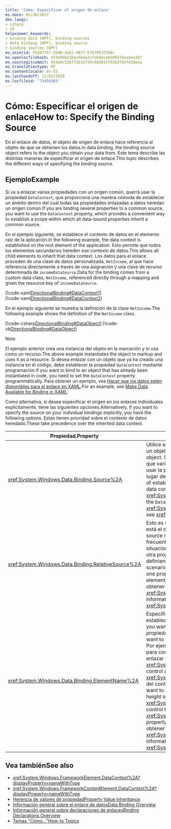 ```yaml
---
title: 'Cómo: Especificar el origen de enlace'
ms.date: 03/30/2017
dev_langs:
- csharp
- vb
helpviewer_keywords:
- binding data [WPF], binding sources
- data binding [WPF], binding source
- binding sources [WPF]
ms.assetid: 55d47757-2648-4a52-987f-b767953f168c
ms.openlocfilehash: 4fde66b22bac6b4a2cfeb4eceb50027daadee387
ms.sourcegitcommit: 944ddc52b7f2632f30c668815f92b378efd38eea
ms.translationtype: MT
ms.contentlocale: es-ES
ms.lasthandoff: 11/03/2019
ms.locfileid: "73454365"
---
```

# <a name="how-to-specify-the-binding-source"></a><span data-ttu-id="959d3-102">Cómo: Especificar el origen de enlace</span><span class="sxs-lookup"><span data-stu-id="959d3-102">How to: Specify the Binding Source</span></span>
<span data-ttu-id="959d3-103">En el enlace de datos, el objeto de origen de enlace hace referencia al objeto de que se obtienen los datos.</span><span class="sxs-lookup"><span data-stu-id="959d3-103">In data binding, the binding source object refers to the object you obtain your data from.</span></span> <span data-ttu-id="959d3-104">Este tema describe las distintas maneras de especificar el origen de enlace.</span><span class="sxs-lookup"><span data-stu-id="959d3-104">This topic describes the different ways of specifying the binding source.</span></span>  
  
## <a name="example"></a><span data-ttu-id="959d3-105">Ejemplo</span><span class="sxs-lookup"><span data-stu-id="959d3-105">Example</span></span>  
 <span data-ttu-id="959d3-106">Si va a enlazar varias propiedades con un origen común, querrá usar la propiedad `DataContext`, que proporciona una manera cómoda de establecer un ámbito dentro del cual todas las propiedades enlazadas a datos heredan un origen común.</span><span class="sxs-lookup"><span data-stu-id="959d3-106">If you are binding several properties to a common source, you want to use the `DataContext` property, which provides a convenient way to establish a scope within which all data-bound properties inherit a common source.</span></span>  
  
 <span data-ttu-id="959d3-107">En el ejemplo siguiente, se establece el contexto de datos en el elemento raíz de la aplicación.</span><span class="sxs-lookup"><span data-stu-id="959d3-107">In the following example, the data context is established on the root element of the application.</span></span> <span data-ttu-id="959d3-108">Esto permite que todos los elementos secundarios hereden ese contexto de datos.</span><span class="sxs-lookup"><span data-stu-id="959d3-108">This allows all child elements to inherit that data context.</span></span> <span data-ttu-id="959d3-109">Los datos para el enlace proceden de una clase de datos personalizada, `NetIncome`, al que hace referencia directamente a través de una asignación y una clave de recurso determinada de `incomeDataSource`.</span><span class="sxs-lookup"><span data-stu-id="959d3-109">Data for the binding comes from a custom data class, `NetIncome`, referenced directly through a mapping and given the resource key of `incomeDataSource`.</span></span>  
  
 [!code-xaml[DirectionalBinding#DataContext1](~/samples/snippets/csharp/VS_Snippets_Wpf/DirectionalBinding/CSharp/Page1.xaml#datacontext1)]  
[!code-xaml[DirectionalBinding#DataContext2](~/samples/snippets/csharp/VS_Snippets_Wpf/DirectionalBinding/CSharp/Page1.xaml#datacontext2)]  
  
 <span data-ttu-id="959d3-110">En el ejemplo siguiente se muestra la definición de la clase `NetIncome`.</span><span class="sxs-lookup"><span data-stu-id="959d3-110">The following example shows the definition of the `NetIncome` class.</span></span>  
  
 [!code-csharp[DirectionalBinding#DataObject](~/samples/snippets/csharp/VS_Snippets_Wpf/DirectionalBinding/CSharp/billsdata.cs#dataobject)]
 [!code-vb[DirectionalBinding#DataObject](~/samples/snippets/visualbasic/VS_Snippets_Wpf/DirectionalBinding/VisualBasic/NetIncome.vb#dataobject)]  
  
> [!NOTE]
> <span data-ttu-id="959d3-111">El ejemplo anterior crea una instancia del objeto en la marcación y lo usa como un recurso.</span><span class="sxs-lookup"><span data-stu-id="959d3-111">The above example instantiates the object in markup and uses it as a resource.</span></span> <span data-ttu-id="959d3-112">Si desea enlazar con un objeto que ya ha creado una instancia en el código, debe establecer la propiedad `DataContext` mediante programación.</span><span class="sxs-lookup"><span data-stu-id="959d3-112">If you want to bind to an object that has already been instantiated in code, you need to set the `DataContext` property programmatically.</span></span> <span data-ttu-id="959d3-113">Para obtener un ejemplo, vea [Hacer que los datos estén disponibles para el enlace en XAML](how-to-make-data-available-for-binding-in-xaml.md).</span><span class="sxs-lookup"><span data-stu-id="959d3-113">For an example, see [Make Data Available for Binding in XAML](how-to-make-data-available-for-binding-in-xaml.md).</span></span>  
  
 <span data-ttu-id="959d3-114">Como alternativa, si desea especificar el origen en los enlaces individuales explícitamente, tiene las siguientes opciones.</span><span class="sxs-lookup"><span data-stu-id="959d3-114">Alternatively, if you want to specify the source on your individual bindings explicitly, you have the following options.</span></span> <span data-ttu-id="959d3-115">Estas tienen prioridad sobre el contexto de datos heredado.</span><span class="sxs-lookup"><span data-stu-id="959d3-115">These take precedence over the inherited data context.</span></span>  
  
|<span data-ttu-id="959d3-116">Propiedad.</span><span class="sxs-lookup"><span data-stu-id="959d3-116">Property</span></span>|<span data-ttu-id="959d3-117">Descripción</span><span class="sxs-lookup"><span data-stu-id="959d3-117">Description</span></span>|  
|--------------|-----------------|  
|<xref:System.Windows.Data.Binding.Source%2A>|<span data-ttu-id="959d3-118">Utilice esta propiedad para establecer el origen en una instancia de un objeto.</span><span class="sxs-lookup"><span data-stu-id="959d3-118">You use this property to set the source to an instance of an object.</span></span> <span data-ttu-id="959d3-119">Si no necesita la funcionalidad de establecer un ámbito en el que varias propiedades heredan el mismo contexto de datos, puede usar la propiedad <xref:System.Windows.Data.Binding.Source%2A> en lugar de la propiedad `DataContext`.</span><span class="sxs-lookup"><span data-stu-id="959d3-119">If you do not need the functionality of establishing a scope in which several properties inherit the same data context, you can use the <xref:System.Windows.Data.Binding.Source%2A> property instead of the `DataContext` property.</span></span> <span data-ttu-id="959d3-120">Para obtener más información, vea <xref:System.Windows.Data.Binding.Source%2A>.</span><span class="sxs-lookup"><span data-stu-id="959d3-120">For more information, see <xref:System.Windows.Data.Binding.Source%2A>.</span></span>|  
|<xref:System.Windows.Data.Binding.RelativeSource%2A>|<span data-ttu-id="959d3-121">Esto es útil cuando desea especificar el origen con respecto a donde está el destino del enlace.</span><span class="sxs-lookup"><span data-stu-id="959d3-121">This is useful when you want to specify the source relative to where your binding target is.</span></span> <span data-ttu-id="959d3-122">Entre los escenarios frecuentes en los que puede utilizar esta propiedad se encuentran las situaciones en las que desee enlazar una propiedad del elemento con otra propiedad del mismo elemento o situaciones en las que esté definiendo un enlace en un estilo o una plantilla.</span><span class="sxs-lookup"><span data-stu-id="959d3-122">Some common scenarios where you may use this property is when you want to bind one property of your element to another property of the same element or if you are defining a binding in a style or a template.</span></span> <span data-ttu-id="959d3-123">Para obtener más información, vea <xref:System.Windows.Data.Binding.RelativeSource%2A>.</span><span class="sxs-lookup"><span data-stu-id="959d3-123">For more information, see <xref:System.Windows.Data.Binding.RelativeSource%2A>.</span></span>|  
|<xref:System.Windows.Data.Binding.ElementName%2A>|<span data-ttu-id="959d3-124">Especifique una cadena que represente el elemento con el que desee establecer el enlace.</span><span class="sxs-lookup"><span data-stu-id="959d3-124">You specify a string that represents the element you want to bind to.</span></span> <span data-ttu-id="959d3-125">Esto es útil cuando desea enlazar con la propiedad de otro elemento de la aplicación.</span><span class="sxs-lookup"><span data-stu-id="959d3-125">This is useful when you want to bind to the property of another element on your application.</span></span> <span data-ttu-id="959d3-126">Por ejemplo, si desea utilizar un <xref:System.Windows.Controls.Slider> para controlar el alto de otro control en la aplicación, o si desea enlazar el <xref:System.Windows.Controls.ContentControl.Content%2A> del control a la propiedad <xref:System.Windows.Controls.Primitives.Selector.SelectedValue%2A> del control <xref:System.Windows.Controls.ListBox>.</span><span class="sxs-lookup"><span data-stu-id="959d3-126">For example, if you want to use a <xref:System.Windows.Controls.Slider> to control the height of another control in your application, or if you want to bind the <xref:System.Windows.Controls.ContentControl.Content%2A> of your control to the <xref:System.Windows.Controls.Primitives.Selector.SelectedValue%2A> property of your <xref:System.Windows.Controls.ListBox> control.</span></span> <span data-ttu-id="959d3-127">Para obtener más información, vea <xref:System.Windows.Data.Binding.ElementName%2A>.</span><span class="sxs-lookup"><span data-stu-id="959d3-127">For more information, see <xref:System.Windows.Data.Binding.ElementName%2A>.</span></span>|  
  
## <a name="see-also"></a><span data-ttu-id="959d3-128">Vea también</span><span class="sxs-lookup"><span data-stu-id="959d3-128">See also</span></span>

- <xref:System.Windows.FrameworkElement.DataContext%2A?displayProperty=nameWithType>
- <xref:System.Windows.FrameworkContentElement.DataContext%2A?displayProperty=nameWithType>
- [<span data-ttu-id="959d3-129">Herencia de valores de propiedad</span><span class="sxs-lookup"><span data-stu-id="959d3-129">Property Value Inheritance</span></span>](../advanced/property-value-inheritance.md)
- [<span data-ttu-id="959d3-130">Información general sobre el enlace de datos</span><span class="sxs-lookup"><span data-stu-id="959d3-130">Data Binding Overview</span></span>](../../../desktop-wpf/data/data-binding-overview.md)
- [<span data-ttu-id="959d3-131">Información general sobre declaraciones de enlaces</span><span class="sxs-lookup"><span data-stu-id="959d3-131">Binding Declarations Overview</span></span>](binding-declarations-overview.md)
- [<span data-ttu-id="959d3-132">Temas "Cómo..."</span><span class="sxs-lookup"><span data-stu-id="959d3-132">How-to Topics</span></span>](data-binding-how-to-topics.md)
